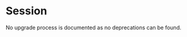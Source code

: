 <!-- NOTE: THIS FILE IS AUTOGENERATED. DO NOT EDIT BY HAND. -->
<!-- see templates/registry/markdown/attribute_namespace.md.j2 -->

# Session

No upgrade process is documented as no deprecations can be found.




